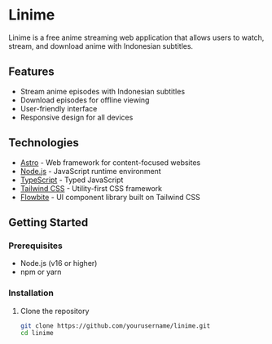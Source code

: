 # Linime

Linime is a free anime streaming web application that allows users to watch, stream, and download anime with Indonesian subtitles.

## Features

- Stream anime episodes with Indonesian subtitles
- Download episodes for offline viewing
- User-friendly interface
- Responsive design for all devices

## Technologies

- [Astro](https://astro.build/) - Web framework for content-focused websites
- [Node.js](https://nodejs.org/) - JavaScript runtime environment
- [TypeScript](https://www.typescriptlang.org/) - Typed JavaScript
- [Tailwind CSS](https://tailwindcss.com/) - Utility-first CSS framework
- [Flowbite](https://flowbite.com/) - UI component library built on Tailwind CSS

## Getting Started

### Prerequisites

- Node.js (v16 or higher)
- npm or yarn

### Installation

1. Clone the repository
   ```bash
   git clone https://github.com/yourusername/linime.git
   cd linime
